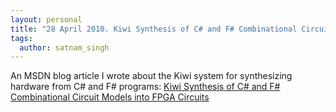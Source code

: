 ```yaml
---
layout: personal
title: "28 April 2010. Kiwi Synthesis of C# and F# Combinational Circuit Models into FPGA Circuits"
tags:
  author: satnam_singh
---
```

An MSDN blog article I wrote about the Kiwi system for synthesizing hardware from C# and F# programs: [Kiwi Synthesis of C# and F# Combinational Circuit Models into FPGA Circuits](https://web.archive.org/web/20110108101813/http://blogs.msdn.com/b/satnam_singh/archive/2010/04/28/kiwi-synthesis-of-c-and-f-combinational-circuit-models-into-fpga-circuits.aspx)